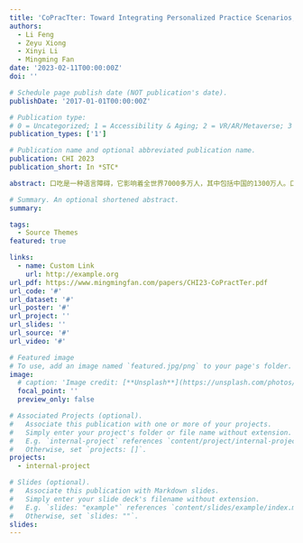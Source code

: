 ```yaml
---
title: 'CoPracTter: Toward Integrating Personalized Practice Scenarios, Timely Feedback and Social Support into An Online Support Tool for Coping with Stuttering in China'
authors:
  - Li Feng
  - Zeyu Xiong
  - Xinyi Li
  - Mingming Fan
date: '2023-02-11T00:00:00Z'
doi: ''

# Schedule page publish date (NOT publication's date).
publishDate: '2017-01-01T00:00:00Z'

# Publication type: 
# 0 = Uncategorized; 1 = Accessibility & Aging; 2 = VR/AR/Metaverse; 3 = Human-AI Collaboration; 4 = UX Methodology; 5 = Social Computing; 6 = Sensing;  7 = Thesis; 8 = Patent
publication_types: ['1']

# Publication name and optional abbreviated publication name.
publication: CHI 2023
publication_short: In *STC*

abstract: 口吃是一种语言障碍，它影响着全世界7000多万人，其中包括中国的1300万人。口吃给人造成了很多有害影响，例如使他们的自尊受挫等。尽管之前的工作已经探索了一些帮助口吃患者的方法，但它们主要集中在西方的背景下。我们通过初步研究，发现了中国口吃者的一些独特做法和他们面临的挑战。为此，我们设计了一个在线工具CoPracTter，该工具包含了：1）有针对性的诱导压力的练习场景，2）实时客观反馈，以及3）来自社区的个性化及时反馈。我们进一步用该工具进行了为期七天的部署研究（参与者共11人），以了解参与者如何利用这些关键功能。据我们所知，这是第一个该类型的口吃者交流训练辅助工具，并且是第一次同时对多名口吃者进行长时间的同时在线测试。结果表明，有针对性的训练场景个性化练习，结合来自支持性社群的及时反馈，有助于口吃者训练讲话流利度，保持积极的心态，并帮助他们面对类似的现实生活环境中的情景。

# Summary. An optional shortened abstract.
summary: 

tags:
  - Source Themes
featured: true

links:
  - name: Custom Link
    url: http://example.org
url_pdf: https://www.mingmingfan.com/papers/CHI23-CoPractTer.pdf
url_code: '#'
url_dataset: '#'
url_poster: '#'
url_project: ''
url_slides: ''
url_source: '#'
url_video: '#'

# Featured image
# To use, add an image named `featured.jpg/png` to your page's folder.
image:
  # caption: 'Image credit: [**Unsplash**](https://unsplash.com/photos/pLCdAaMFLTE)'
  focal_point: ''
  preview_only: false

# Associated Projects (optional).
#   Associate this publication with one or more of your projects.
#   Simply enter your project's folder or file name without extension.
#   E.g. `internal-project` references `content/project/internal-project/index.md`.
#   Otherwise, set `projects: []`.
projects:
  - internal-project

# Slides (optional).
#   Associate this publication with Markdown slides.
#   Simply enter your slide deck's filename without extension.
#   E.g. `slides: "example"` references `content/slides/example/index.md`.
#   Otherwise, set `slides: ""`.
slides:
---
```


<!-- {{< youtube w7Ft2ymGmfc >}} -->

<!-- {{% callout note %}}
Click the _Cite_ button above to demo the feature to enable visitors to import publication metadata into their reference management software.
{{% /callout %}}

Supplementary notes can be added here, including [code and math](https://wowchemy.com/docs/content/writing-markdown-latex/). -->

